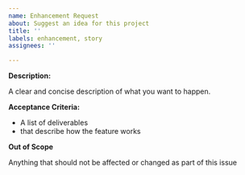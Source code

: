 ```yaml
---
name: Enhancement Request
about: Suggest an idea for this project
title: ''
labels: enhancement, story
assignees: ''

---
```


**Description:**

A clear and concise description of what you want to happen.

**Acceptance Criteria:**
- A list of deliverables
- that describe how the feature works

**Out of Scope**

Anything that should not be affected or changed as part of this issue
